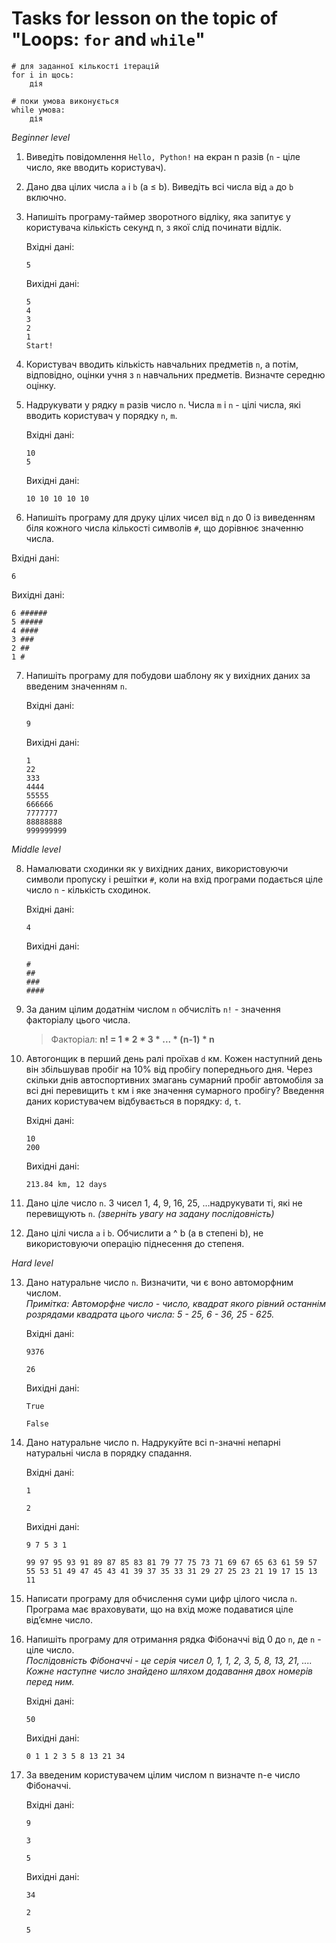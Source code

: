 # Tasks for lesson on the topic of "Loops: `for` and `while`"

```
# для заданної кількості ітерацій
for i in щось:
    дія
```
```
# поки умова виконується
while умова:
    дія
```

*Beginner level*
1. Виведіть повідомлення `Hello, Python!` на екран n разів (`n` - ціле число, яке вводить користувач).
2. Дано два цілих числа `a` і `b` (a ≤ b). Виведіть всі числа від `a` до `b` включно.
3. Напишіть програму-таймер зворотного відліку, яка запитує у користувача кількість секунд n, з якої слід починати відлік.

    Вхідні дані:
    ```
    5
    ```
    Вихідні дані:
    ```
    5
    4
    3
    2
    1
    Start!
    ```

4. Користувач вводить кількість навчальних предметів `n`, а потім, відповідно, оцінки учня з `n` навчальних предметів. Визначте середню оцінку.
5. Надрукувати у рядку `m` разів число `n`. Числа `m` і `n` - цілі числа, які вводить користувач у порядку `n`, `m`.

    Вхідні дані:
    ```
    10
    5
    ```
    Вихідні дані:
    ```
    10 10 10 10 10
    ```

6. Напишіть програму для друку цілих чисел від `n` до 0 із виведенням біля кожного числа кількості символів `#`, що дорівнює значенню числа.

Вхідні дані:
```
6
```
Вихідні дані:
```
6 ######
5 #####
4 ####
3 ###
2 ##
1 #
```

7. Напишіть програму для побудови шаблону як у вихідних даних за введеним значенням `n`.

    Вхідні дані:
    ```
    9
    ```
    Вихідні дані:
    ```
    1
    22
    333
    4444
    55555
    666666
    7777777
    88888888
    999999999
    ```

*Middle level*

8. Намалювати сходинки як у вихідних даних, використовуючи символи пропуску і решітки `#`, коли на вхід програми подається ціле число `n` - кількість сходинок.

    Вхідні дані:
    ```
    4
    ```
    Вихідні дані:
    ```
    #
    ##
    ###
    ####
    ```

9. За даним цілим додатнім числом `n` обчисліть `n!` - значення факторіалу цього числа.
    > Факторіал: **n! = 1 * 2 * 3 * ... * (n-1) * n**

10. Автогонщик в перший день ралі проїхав `d` км. Кожен наступний день він збільшував пробіг на 10% від пробігу попереднього дня. Через скільки днів автоспортивних змагань сумарний пробіг автомобіля за всі дні перевищить `t` км і яке значення сумарного пробігу? Введення даних користувачем відбувається в порядку: `d`, `t`.

    Вхідні дані:
    ```
    10
    200
    ```
    Вихідні дані:
    ```
    213.84 km, 12 days
    ```

11. Дано ціле число `n`. З чисел 1, 4, 9, 16, 25, …​ надрукувати ті, які не перевищують `n`. *(зверніть увагу на задану послідовність)*

12. Дано цілі числа `a` і `b`. Обчислити a ^ b (a в степені b), не використовуючи операцію піднесення до степеня.

*Hard level*

13. Дано натуральне число `n`. Визначити, чи є воно автоморфним числом.  
*Примітка: Автоморфне число - число, квадрат якого рівний останнім розрядами квадрата цього числа: 5 - 25, 6 - 36, 25 - 625.*

    Вхідні дані:
    ```
    9376
    ```
    ```
    26
    ```
    Вихідні дані:
    ```
    True
    ```
    ```
    False
    ```

14. Дано натуральне число n. Надрукуйте всі n-значні непарні натуральні числа в порядку спадання.

    Вхідні дані:
    ```
    1
    ```
    ```
    2
    ```
    Вихідні дані:
    ```
    9 7 5 3 1
    ```
    ```
    99 97 95 93 91 89 87 85 83 81 79 77 75 73 71 69 67 65 63 61 59 57 55 53 51 49 47 45 43 41 39 37 35 33 31 29 27 25 23 21 19 17 15 13 11
    ```

15. Написати програму для обчислення суми цифр цілого числа `n`. Програма має враховувати, що на вхід може подаватися ціле від’ємне число.
16. Напишіть програму для отримання рядка Фібоначчі від 0 до `n`, де `n` - ціле число.  
*Послідовність Фібоначчі - це серія чисел 0, 1, 1, 2, 3, 5, 8, 13, 21, .... Кожне наступне число знайдено шляхом додавання двох номерів перед ним.*

    Вхідні дані:
    ```
    50
    ```
    Вихідні дані:
    ```
    0 1 1 2 3 5 8 13 21 34
    ```

17. За введеним користувачем цілим числом n визначте n-е число Фібоначчі.

    Вхідні дані:
    ```
    9
    ```
    ```
    3
    ```
    ```
    5
    ```
    Вихідні дані:
    ```
    34
    ```
    ```
    2
    ```
    ```
    5
    ```
